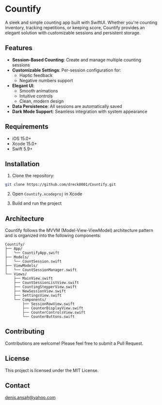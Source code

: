 # Countify

A sleek and simple counting app built with SwiftUI. Whether you're counting inventory, tracking repetitions, or keeping score, Countify provides an elegant solution with customizable sessions and persistent storage.

## Features

- **Session-Based Counting**: Create and manage multiple counting sessions
- **Customizable Settings**: Per-session configuration for:
  - Haptic feedback
  - Negative numbers support
- **Elegant UI**:
  - Smooth animations
  - Intuitive controls
  - Clean, modern design
- **Data Persistence**: All sessions are automatically saved
- **Dark Mode Support**: Seamless integration with system appearance

## Requirements

- iOS 15.0+
- Xcode 15.0+
- Swift 5.9+

## Installation

1. Clone the repository:
```bash
git clone https://github.com/dreck0001/Countify.git
```

2. Open `Countify.xcodeproj` in Xcode

3. Build and run the project

## Architecture

Countify follows the MVVM (Model-View-ViewModel) architecture pattern and is organized into the following components:

```
Countify/
├── App/
│   └── CountifyApp.swift
├── Models/
│   └── CountSession.swift
├── ViewModels/
│   └── CountSessionManager.swift
└── Views/
    ├── MainView.swift
    ├── CountSessionListView.swift
    ├── CountingStepperView.swift
    ├── NewSessionView.swift
    ├── SettingsView.swift
    └── Components/
        ├── SessionRowView.swift
        ├── CounterDisplayView.swift
        ├── CounterControlsView.swift
        └── CounterButtons.swift
```

## Contributing

Contributions are welcome! Please feel free to submit a Pull Request.

## License

This project is licensed under the MIT License.

## Contact

denis.ansah@yahoo.com
